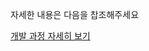 <p>자세한 내용은 다음을 찹조해주세요</p>
<a href="https://www.notion.so/1b4a8dc776f580d3b045c12c073eb764?pvs=4">개발 과정 자세히 보기</a>
